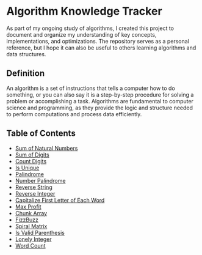 # Algorithm Knowledge Tracker

As part of my ongoing study of algorithms, I created this project to document and organize my understanding of key concepts, implementations, and optimizations. The repository serves as a personal reference, but I hope it can also be useful to others learning algorithms and data structures.

## Definition
An algorithm is a set of instructions that tells a computer how to do something, or you can also say it is a step-by-step procedure for solving a problem or accomplishing a task. Algorithms are fundamental to computer science and programming, as they provide the logic and structure needed to perform computations and process data efficiently.


## Table of Contents
- [Sum of Natural Numbers](./sumNaturalNumbers/README.md)
- [Sum of Digits](./sumDigits/README.md)
- [Count Digits](./countDigits/README.md)
- [Is Unique](./isUnique/README.md)
- [Palindrome](./palindrome/README.md)
- [Number Palindrome](./numberPalindrome/README.md)
- [Reverse String](./reverseString/README.md)
- [Reverse Integer](./reverseInteger/README.md)
- [Capitalize First Letter of Each Word](./capitalize/README.md)
- [Max Profit](./maxProfit/README.md)
- [Chunk Array](./chunkArray/README.md)
- [FizzBuzz](./fizzbuzz/README.md)
- [Spiral Matrix](./spiralMatrix/README.md)
- [Is Valid Parenthesis](./isValidParenthesis/README.md)
- [Lonely Integer](./lonelyInteger/README.md)
- [Word Count](./wordCount/README.md)